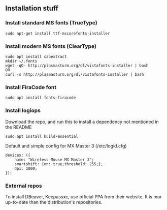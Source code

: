 ## Installation stuff

### Install standard MS fonts (TrueType)
```
sudo apt-get install ttf-mscorefonts-installer
```

### Install modern MS fonts (ClearType)
```
sudo apt install cabextract
mkdir ~/.fonts 
wget -qO- http://plasmasturm.org/dl/vistafonts-installer | bash
OR
curl -s http://plasmasturm.org/dl/vistafonts-installer | bash
```

### Install FiraCode font
```
sudo apt install fonts-firacode
```

### Install logiops
Download the repo, and run this to install a dependency not mentioned in the README
```
sudo apt install build-essential
```

Default and simple config for MX Master 3 (/etc/logid.cfg)
```
devices: ({
    name: "Wireless Mouse MX Master 3";
    smartshift: {on: true;threshold: 255;};
    dpi: 1000;
});
```

### External repos
To install DBeaver, Keepassxc, use official PPA from their website. It is mor up-to-date than the distribution's repositories.